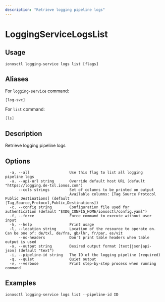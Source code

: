 ```yaml
---
description: "Retrieve logging pipeline logs"
---
```


# LoggingServiceLogsList

## Usage

```text
ionosctl logging-service logs list [flags]
```

## Aliases

For `logging-service` command:

```text
[log-svc]
```

For `list` command:

```text
[ls]
```

## Description

Retrieve logging pipeline logs

## Options

```text
  -a, --all                  Use this flag to list all logging pipeline logs
  -u, --api-url string       Override default host URL (default "https://logging.de-txl.ionos.com")
      --cols strings         Set of columns to be printed on output 
                             Available columns: [Tag Source Protocol Public Destinations] (default [Tag,Source,Protocol,Public,Destinations])
  -c, --config string        Configuration file used for authentication (default "$XDG_CONFIG_HOME/ionosctl/config.yaml")
  -f, --force                Force command to execute without user input
  -h, --help                 Print usage
  -l, --location string      Location of the resource to operate on. Can be one of: de/txl, de/fra, gb/lhr, fr/par, es/vit
      --no-headers           Don't print table headers when table output is used
  -o, --output string        Desired output format [text|json|api-json] (default "text")
  -i, --pipeline-id string   The ID of the logging pipeline (required)
  -q, --quiet                Quiet output
  -v, --verbose              Print step-by-step process when running command
```

## Examples

```text
ionosctl logging-service logs list --pipeline-id ID
```

